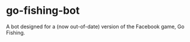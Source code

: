 go-fishing-bot
==============

A bot designed for a (now out-of-date) version of the Facebook game, Go Fishing.
